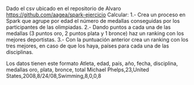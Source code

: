 Dado el csv ubicado en el repositorio de Alvaro https://github.com/aagea/spark-ejercicio
Calcular:
1.- Crea un proceso en Spark que agrupe por edad el número de medallas conseguidas por los participantes de las olimpiadas.
2.- Dando puntos a cada una de las medallas (3 puntos oro, 2 puntos plata y 1 bronce) haz un ranking con los mejores deportistas.
3.- Con la puntuación anterior crea un ranking con los tres mejores, en caso de que los haya, países para cada una de las disciplinas.

Los datos tienen este formato
Atleta, edad, país, año, fecha, disciplina, medallas oro, plata, bronce, total
Michael Phelps,23,United States,2008,8/24/08,Swimming,8,0,0,8